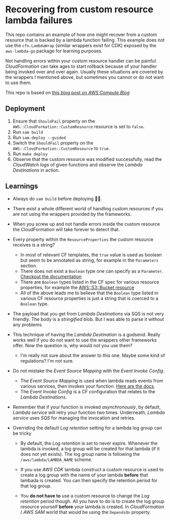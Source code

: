 # Recovering from custom resource lambda failures

This repo contains an example of how one might recover from a custom resource that is backed by a lambda function failing.
This example does not use the `cfn.LambdaWrap` (similar wrappers exist for CDK) exposed by the `aws-lambda-go` package for learning purposes.

Not handling errors within your custom resource handler can be painful. _CloudFormation_ can take ages to start rollback because of your handler being invoked over and over again. Usually these situations are covered by the wrappers I mentioned above, but sometimes you cannot or do not want to use them.

This repo is based on [this blog post on _AWS Compute Blog_](https://aws.amazon.com/blogs/compute/adding-resiliency-to-aws-cloudformation-custom-resource-deployments/)

## Deployment

1. Ensure that `ShouldFail` property on the `AWS::CloudFormation::CustomResource` resource is set to `false`.
1. Run `sam build`
1. Run `sam-deploy --guided`
1. Switch the `ShouldFail` property on the `AWS::CloudFormation::CustomResource` to `true`.
1. Run `make deploy`
1. Observe that the custom resource was modified successfully, read the _CloudWatch logs_ of given functions and observe the _Lambda Destinations_ in action.

## Learnings

- Always do `sam build` before deploying 🤦‍♂️.

- There exist a whole different world of handling custom resources if you are not using the wrappers provided by the frameworks.

- When you screw up and not handle errors inside the custom resource the CloudFormation will take forever to detect that.

- Every property within the `ResourceProperties` the custom resource receives is a string?

  - In most of relevant CF templates, the `true` value is used as boolean but seem to be annotated as string, for example in the `Parameters` section.
  - There does not exist a `Boolean` type one can specify as a `Parameter`. [Checkout the documentation](https://docs.aws.amazon.com/AWSCloudFormation/latest/UserGuide/parameters-section-structure.html#parameters-section-structure-properties)
  - There are `Boolean` types listed in the CF spec for various resource properties, for example the [AWS::S3::Bucket resource](https://docs.aws.amazon.com/AWSCloudFormation/latest/UserGuide/aws-properties-s3-bucket.html#cfn-s3-bucket-objectlockenabled)
  - All of the above leads me to believe that the `Boolean` type listed in various CF resource properties is just a string that is coerced to a `Boolean` type.

- The payload that you get from _Lambda Destinations_ via SQS is not very friendly. The body is a _stringified_ blob.
  But I was able to parse it without any problems.

- This technique of having the _Lambda Destination_ is a godsend. Really works well if you do not want to use the wrappers other frameworks offer.
  Now the question is, why would not you use them?

  - I'm really not sure about the answer to this one. Maybe some kind of regulations? I'm not sure.

- Do not mistake the _Event Source Mapping_ with the _Event Invoke Config_.

  - The _Event Source Mapping_ is used when lambda reads events from various services, then invokes your function. [Here are the docs](https://docs.aws.amazon.com/lambda/latest/dg/invocation-eventsourcemapping.html).
  - The _Event Invoke Config_ is a CF configuration that relates to the _Lambda Destinations_.

- Remember that if your function is invoked _asynchronously_, by default, _Lambda service_ will retry your function two times.
  Underneath, _Lambda service_ uses _SQS_ for managing the invocation and retries.

- Overriding the default _Log retention_ setting for a lambda log group can be tricky

  - By default, the _Log retention_ is set to never expire. Whenever the lambda is invoked, a log group will be created for that lambda (if it does not yet exists). The log group name is following the `/aws/lambda/LAMBDA_NAME` scheme.

  - If you use _AWS CDK_ lambda construct a custom resource is used to create a log group with the name of your lambda **before** that lambada is created. You can then specify the retention period for that log group.

  - You **do not have to** use a custom resource to change the _Log retention_ period though. All you have to do is to create the log group resource yourself **before** your lambda is created. In _CloudFormation_ / _AWS SAM_ world that would be using the `DependsOn` property.
